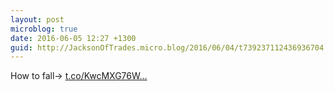 ```yaml
---
layout: post
microblog: true
date: 2016-06-05 12:27 +1300
guid: http://JacksonOfTrades.micro.blog/2016/06/04/t739237112436936704.html
---
```

How to fall→ [t.co/KwcMXG76W...](https://t.co/KwcMXG76Wm)
